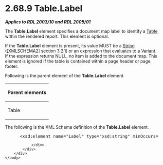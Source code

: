<html dir="LTR" xmlns:mshelp="http://msdn.microsoft.com/mshelp" xmlns:ddue="http://ddue.schemas.microsoft.com/authoring/2003/5" xmlns:xlink="http://www.w3.org/1999/xlink" xmlns:tool="http://www.microsoft.com/tooltip">
    <head>
        <meta http-equiv="Content-Type" content="text/html; CHARSET=utf-8"></meta>
        <meta name="save" content="history"></meta>
        <title>2.68.9 Table.Label</title>
        <xml>
            <mshelp:toctitle title="2.68.9 Table.Label"></mshelp:toctitle>
            <mshelp:rltitle title="[MS-RDL]: Table.Label"></mshelp:rltitle>
            <mshelp:keyword index="A" term="07593188-631a-4850-9003-2e4831e4bcc6"></mshelp:keyword>
            <mshelp:attr name="DCSext.ContentType" value="open specification"></mshelp:attr>
            <mshelp:attr name="AssetID" value="07593188-631a-4850-9003-2e4831e4bcc6"></mshelp:attr>
            <mshelp:attr name="TopicType" value="kbRef"></mshelp:attr>
            <mshelp:attr name="DCSext.Title" value="[MS-RDL]: Table.Label" />
        </xml>
    </head>
    <body>
        <div id="header">
            <h1 class="heading">2.68.9 Table.Label</h1>
        </div>
        <div id="mainSection">
            <div id="mainBody">
                <div id="allHistory" class="saveHistory"></div>
                <div id="sectionSection0" class="section" name="collapseableSection">
                    

<p><b><i>Applies to </i></b><a href="a7e2ad00-07c8-4f6d-80ab-3ad55df7b233.html"><b><i>RDL 2003/10</i></b></a><b>
<i>and </i></b><a href="3ebe2912-4958-4832-b391-cad1f5e13338.html"><b><i>RDL 2005/01</i></b></a></p>

<p>The <b>Table.Label</b> element specifies a document map
label to identify a <a href="660db744-699e-4ca3-a2d6-a5cab4bcf9b0.html">Table</a>
within the rendered report. This element is optional.</p>

<p>If the <b>Table.Label</b> element is present, its value MUST
be a <a href="1ed81ef3-a683-45e3-aaad-bd2bbe71bc3d.html">String</a> (<a href="https://go.microsoft.com/fwlink/?LinkId=90610">[XMLSCHEMA2]</a> section
3.2.1) or an expression that evaluates to a <a href="b2482b3f-74ab-4ca8-a9e5-c07955011743.html#gt_a3af3eaf-64b7-499b-a95f-193cd4c27812">Variant</a>. If the expression
returns NULL, no item is added to the document map. This element is ignored if
the table is contained within a page header or page footer. </p>

<p>Following is the parent element of the <b>Table.Label</b>
element.</p>

<table>
 <thead>
  <tr>
   <th>
   <p>Parent elements</p>
   </th>
  </tr>
 </thead>
 <tr>
  <td>
  <p>Table</p>
  </td>
 </tr>
</table>

<p>The following is the XML Schema definition of the <b>Table.Label</b>
element.</p>

<dl>
<dd>
<div><pre> &lt;xsd:element name=&quot;Label&quot; type=&quot;xsd:string&quot; minOccurs=&quot;0&quot; /&gt;
</pre></div>
</dd></dl>


                </div>
            </div>
        </div>
    </body>
</html>